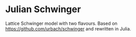 # Julian Schwinger
Lattice Schwinger model with two flavours.
Based on https://github.com/urbach/schwinger and rewritten in Julia.
